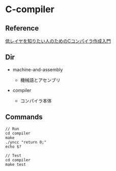 # C-compiler

## Reference

[低レイヤを知りたい人のためのCコンパイラ作成入門](https://www.sigbus.info/compilerbook)

## Dir

- machine-and-assembly
    - 機械語とアセンブリ

- compiler
    - コンパイラ本体

## Commands

```
// Run
cd compiler
make
./yncc "return 0;"
echo $?

// Test
cd compiler
make test
```
